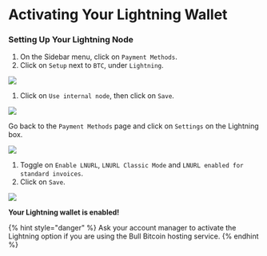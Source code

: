 # Activating Your Lightning Wallet

### Setting Up Your Lightning Node

1. On the Sidebar menu, click on `Payment Methods`.
2. Click on `Setup` next to `BTC`, under `Lightning`.

![](https://lh3.googleusercontent.com/cmil5WiQUDT7u-UbtRBsonXH1SCl\_KTjsmbHFFRAVNiNcvhgggPwM-rW8ZW9R70rxv4HGZ1TPZ89hNL0C\_PHF5B3DdcNFonr-T95jOMw0vWjd3kOSfY6qKbRhSlvPbgVnrU05XC\_)

1. Click on `Use internal node`, then click on `Save`.

![](https://lh3.googleusercontent.com/X0HIcTnhKGH\_sKApZ518Ykqy4KYE0nAEIJT1C-387IiiS\_M\_GFRdwYMwEuZTq5LXGPOMgICZl5ONbmP0yZ32FuO18Yt3GfO2aBQIfcLjNXoikJwP5DaSo9JcFkzjyOEkSmTKSe0N)

Go back to the `Payment Methods` page and click on `Settings` on the Lightning box.

![](https://lh4.googleusercontent.com/dN3OFOZAvnf9VGjTlLU4Wmf2W9W0Fv6js7Y65GoOL2ndcFFix889YM8CJyU61zcZ7D17P4LQHCWW8KGtxAxjrQfMz\_j4kV5MdpqkXNHR4icWCBAvZQ3o-Ue0s4PKJoj8Jo6xIWL7)

1. Toggle on `Enable LNURL`, `LNURL Classic Mode` and `LNURL enabled for standard invoices`.&#x20;
2. Click on `Save`.

![](https://lh4.googleusercontent.com/Ra8DAtVjZCE4pPOZsPZf9p202WrGCaShJ2mLY4JBygIFiPoe774MQuTsr\_9K7VIqgav8Vsao6KoN0si8h9yiEPjSO6n-JPO-q1teVEeQwNDHw5Uwr82sq37Bs7Wc\_NTiL4Is9sri)

**Your Lightning wallet is enabled!**

{% hint style="danger" %}
Ask your account manager to activate the Lightning option if you are using the Bull Bitcoin hosting service.
{% endhint %}

